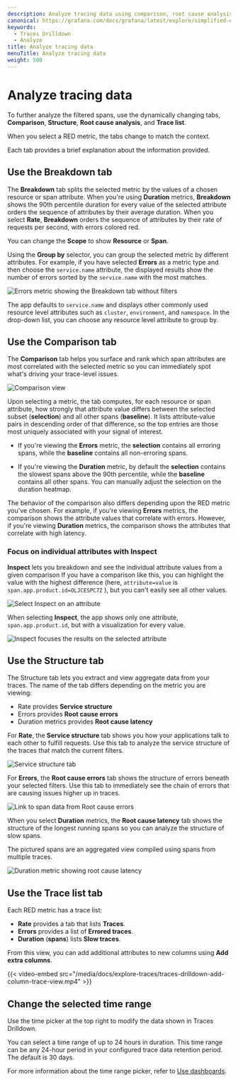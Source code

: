 ```yaml
---
description: Analyze tracing data using comparison, root cause analysis, and traces view to investigate trends and spikes.
canonical: https://grafana.com/docs/grafana/latest/explore/simplified-exploration/traces/intigate/analyze-tracing-data/
keywords:
  - Traces Drilldown
  - Analyze
title: Analyze tracing data
menuTitle: Analyze tracing data
weight: 500
---
```


# Analyze tracing data

To further analyze the filtered spans, use the dynamically changing tabs, **Comparison**, **Structure**, **Root cause analysis**, and **Trace list**.

When you select a RED metric, the tabs change to match the context.

Each tab provides a brief explanation about the information provided.

## Use the Breakdown tab

The **Breakdown** tab splits the selected metric by the values of a chosen resource or span attribute.
When you're using **Duration** metrics, **Breakdown** shows the 90th percentile duration for every value of the selected attribute orders the sequence of attributes by their average duration.
When you select **Rate**, **Breakdown** orders the sequence of attributes by their rate of requests per second, with errors colored red.

You can change the **Scope** to show **Resource** or **Span**.

Using the **Group by** selector, you can group the selected metric by different attributes.
For example, if you have selected **Errors** as a metric type and then choose the `service.name` attribute, the displayed results show the number of errors sorted by the `service.name` with the most matches.

![Errors metric showing the **Breakdown** tab without filters](/media/docs/explore-traces/traces-drilldown-errors-breakdown-tab.png)

The app defaults to `service.name` and displays other commonly used resource level attributes such as `cluster`, `environment`, and `namespace`.
In the drop-down list, you can choose any resource level attribute to group by.

## Use the Comparison tab

The **Comparison** tab helps you surface and rank which span attributes are most correlated with the selected metric so you can immediately spot what's driving your trace-level issues.

![Comparison view](/media/docs/explore-traces/traces-drilldown-root-spans-duration-comparison-tab.png)

Upon selecting a metric, the tab computes, for each resource or span attribute, how strongly that attribute value differs between the selected subset (**selection**) and all other spans (**baseline**).
It lists attribute‑value pairs in descending order of that difference, so the top entries are those most uniquely associated with your signal of interest.

- If you're viewing the **Errors** metric, the **selection** contains all erroring spans, while the **baseline** contains all non-erroring spans.

- If you're viewing the **Duration** metric, by default the **selection** contains the slowest spans above the 90th percentile, while the **baseline** contains all other spans. You can manually adjust the selection on the duration heatmap.

The behavior of the comparison also differs depending upon the RED metric you've chosen.
For example, if you're viewing **Errors** metrics, the comparison shows the attribute values that correlate with errors.
However, if you're viewing **Duration** metrics, the comparison shows the attributes that correlate with high latency.

### Focus on individual attributes with **Inspect**

**Inspect** lets you breakdown and see the individual attribute values from a given comparison
If you have a comparison like this, you can highlight the value with the highest difference (here, `attribute=value` is `span.app.product.id=OLJCESPC7Z` ), but you can't easily see all other values.

![Select Inspect on an attribute](/media/docs/explore-traces/traceas-drilldown-comparison-inspect-example.png)

When selecting **Inspect**, the app shows only one attribute, `span.app.product.id`, but with a visualization for every value.

![Inspect focuses the results on the selected attribute](/media/docs/explore-traces/traces-drilldown-comparison-inspect-post-select.png)

## Use the Structure tab

The Structure tab lets you extract and view aggregate data from your traces.
The name of the tab differs depending on the metric you are viewing:

* Rate provides **Service structure**
* Errors provides **Root cause errors**
* Duration metrics provides **Root cause latency**

For **Rate**, the **Service structure** tab shows you how your applications talk to each other to fulfill requests.
Use this tab to analyze the service structure of the traces that match the current filters.

![Service structure tab](/media/docs/explore-traces/traces-drilldown-span-rate-service-structure.png)

For **Errors**, the **Root cause errors** tab shows the structure of errors beneath your selected filters. Use this tab to immediately see the chain of errors that are causing issues higher up in traces.

![Link to span data from Root cause errors](/media/docs/explore-traces/traces-drilldown-errors-root-cause-errors.png)

When you select **Duration** metrics, the **Root cause latency** tab shows the structure of the longest running spans so you can analyze the structure of slow spans.

The pictured spans are an aggregated view compiled using spans from multiple traces.

![Duration metric showing root cause latency](/media/docs/explore-traces/traces-drilldown-duration-root-cause.png)

## Use the Trace list tab

Each RED metric has a trace list:

* **Rate** provides a tab that lists **Traces**.
* **Errors** provides a list of **Errored traces**.
* **Duration** (**spans**) lists **Slow traces**.

From this view, you can add additional attributes to new columns using **Add extra columns**.

{{< video-embed src="/media/docs/explore-traces/traces-drilldown-add-column-trace-view.mp4" >}}

## Change the selected time range

Use the time picker at the top right to modify the data shown in Traces Drilldown.

You can select a time range of up to 24 hours in duration.
This time range can be any 24-hour period in your configured trace data retention period.
The default is 30 days.

For more information about the time range picker, refer to [Use dashboards](https://grafana.com/docs/grafana/<GRAFANA_VERSION>/dashboards/use-dashboards/#set-dashboard-time-range).